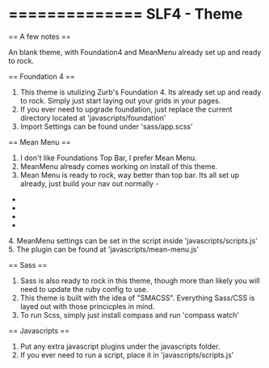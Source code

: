 ==============
SLF4 - Theme
==============

== A few notes == 

An blank theme, with Foundation4 and MeanMenu already set up and ready to rock.

== Foundation 4 ==

1. This theme is utulizing Zurb's Foundation 4. Its already set up and ready to rock. Simply just start laying out your grids in your pages.
2. If you ever need to upgrade foundation, just replace the current directory located at 'javascripts/foundation'
3. Import Settings can be found under 'sass/app.scss'

== Mean Menu ==
1. I don't like Foundations Top Bar, I prefer Mean Menu.
2. MeanMenu already comes working on install of this theme.
3. Mean Menu is ready to rock, way better than top bar. Its all set up already, just build your nav out normally  -
<nav>
	<ul>
		<li></li>
		<li></li>
		<li></li>
		<li></li>
	</ul>
</nav>
4. MeanMenu settings can be set in the script inside 'javascripts/scripts.js'
5. The plugin can be found at 'javascripts/mean-menu.js'

== Sass == 

1. Sass is also ready to rock in this theme, though more than likely you will need to update the ruby config to use.
2. This theme is built with the idea of "SMACSS". Everything Sass/CSS is layed out with those princicples in mind. 
3. To run Scss, simply just install compass and run 'compass watch'

== Javascripts == 

1. Put any extra javascript plugins under the javascripts folder.
2. If you ever need to run a script, place it in 'javascripts/scripts.js'



